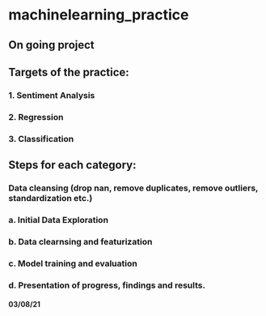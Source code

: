 # machinelearning_practice

## On going project

## Targets of the practice:

### 1. Sentiment Analysis
### 2. Regression
### 3. Classification

## Steps for each category:

### Data cleansing (drop nan, remove duplicates, remove outliers, standardization etc.)

### a. Initial Data Exploration
### b. Data clearnsing and featurization
### c. Model training and evaluation
### d. Presentation of progress, findings and results.

#### 03/08/21



